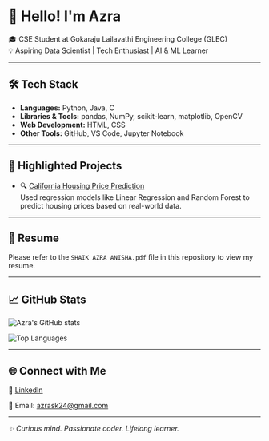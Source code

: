 # 👋 Hello! I'm Azra

🎓 CSE Student at Gokaraju Lailavathi Engineering College (GLEC)  
💡 Aspiring Data Scientist | Tech Enthusiast | AI & ML Learner  

---

## 🛠️ Tech Stack

- **Languages:** Python, Java, C
- **Libraries & Tools:** pandas, NumPy, scikit-learn, matplotlib, OpenCV
- **Web Development:** HTML, CSS
- **Other Tools:**  GitHub, VS Code, Jupyter Notebook

---

## 📌 Highlighted Projects

- 🔍 [California Housing Price Prediction](https://github.com/Azra-24/California-Housing-Prediction)  
  Used regression models like Linear Regression and Random Forest to predict housing prices based on real-world data.



---

## 📄 Resume

Please refer to the `SHAIK AZRA ANISHA.pdf` file in this repository to view my resume.

---

## 📈 GitHub Stats

![Azra's GitHub stats](https://github-readme-stats.vercel.app/api?username=Azra-24&show_icons=true&theme=radical)

![Top Languages](https://github-readme-stats.vercel.app/api/top-langs/?username=Azra-24&layout=compact&theme=radical)

---

## 🌐 Connect with Me

🔗 [LinkedIn](https://www.linkedin.com/in/shaik-azra-anisha-589149308/)

📧 Email: azrask24@gmail.com

---

_✨ Curious mind. Passionate coder. Lifelong learner._
